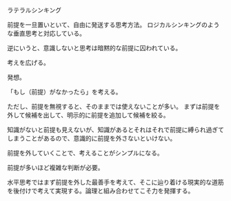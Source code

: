 ラテラルシンキング

前提を一旦置いといて、自由に発送する思考方法。
ロジカルシンキングのような垂直思考と対応している。

逆にいうと、意識しないと思考は暗黙的な前提に囚われている。

考えを広げる。

発想。

「もし（前提）がなかったら」を考える。

ただし、前提を無視すると、そのままでは使えないことが多い。
まずは前提を外して候補を出して、明示的に前提を追加して候補を絞る。

知識がないと前提も見えないが、知識があるとそれはそれで前提に縛られ過ぎてしまうことがあるので、意識的に前提を外さないといけない。

前提を外していくことで、考えることがシンプルになる。

前提が多いほど複雑な判断が必要。

水平思考ではまず前提を外した最善手を考えて、そこに辿り着ける現実的な道筋を後付けで考えて実現する。論理と組み合わせてこそ力を発揮する。
